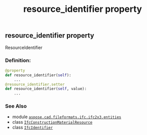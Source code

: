 ﻿---
title: resource_identifier property
second_title: Aspose.CAD for Python via .NET API References
description: 
type: docs
weight: 120
url: /aspose.cad.fileformats.ifc.ifc2x3.entities/ifcconstructionmaterialresource/resource_identifier/
is_root: false
---

## resource_identifier property


ResourceIdentifier
### Definition:
```python
@property
def resource_identifier(self):
    ...
@resource_identifier.setter
def resource_identifier(self, value):
    ...
```

### See Also
* module [`aspose.cad.fileformats.ifc.ifc2x3.entities`](../../)
* class [`IfcConstructionMaterialResource`](/cad/python-net/aspose.cad.fileformats.ifc.ifc2x3.entities/ifcconstructionmaterialresource)
* class [`IfcIdentifier`](/cad/python-net/aspose.cad.fileformats.ifc.ifc2x3.types/ifcidentifier)
